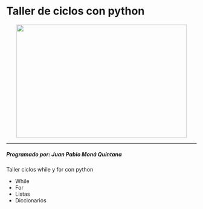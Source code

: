 # Taller de ciclos con python
<p align="center">
  <img src="https://firebasestorage.googleapis.com/v0/b/pythonjuevesjpm.appspot.com/o/U75MEUMD6AH7FRUIK74E2IJGVY.jpg?alt=media&token=823773e0-da16-4172-9abd-c1543efbd286" width="450" height="300">
  </p>
  
***

##### Programado por: Juan Pablo Moná Quintana

Taller ciclos while y for con python

- While
- For
- Listas
- Diccionarios

